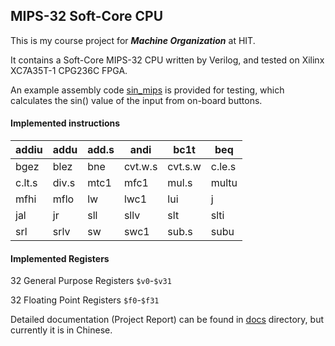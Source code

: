 ## MIPS-32 Soft-Core CPU

This is my course project for ***Machine Organization*** at HIT.

It contains a Soft-Core MIPS-32 CPU written by Verilog, and tested on Xilinx XC7A35T-1 CPG236C FPGA.

An example assembly code [sin_mips](test/sin_mips.s) is provided for testing, which calculates the sin() value of the input from on-board buttons.

#### Implemented instructions

| addiu  | addu  | add.s | andi    | bc1t    | beq    |
| ------ | ----- | ----- | ------- | ------- | ------ |
| bgez   | blez  | bne   | cvt.w.s | cvt.s.w | c.le.s |
| c.lt.s | div.s | mtc1  | mfc1    | mul.s   | multu  |
| mfhi   | mflo  | lw    | lwc1    | lui     | j      |
| jal    | jr    | sll   | sllv    | slt     | slti   |
| srl    | srlv  | sw    | swc1    | sub.s   | subu   |

#### Implemented Registers

32 General Purpose Registers `$v0`-`$v31`

32 Floating Point Registers `$f0`-`$f31`

Detailed documentation (Project Report) can be found in [docs](docs) directory, but currently it is in Chinese.
